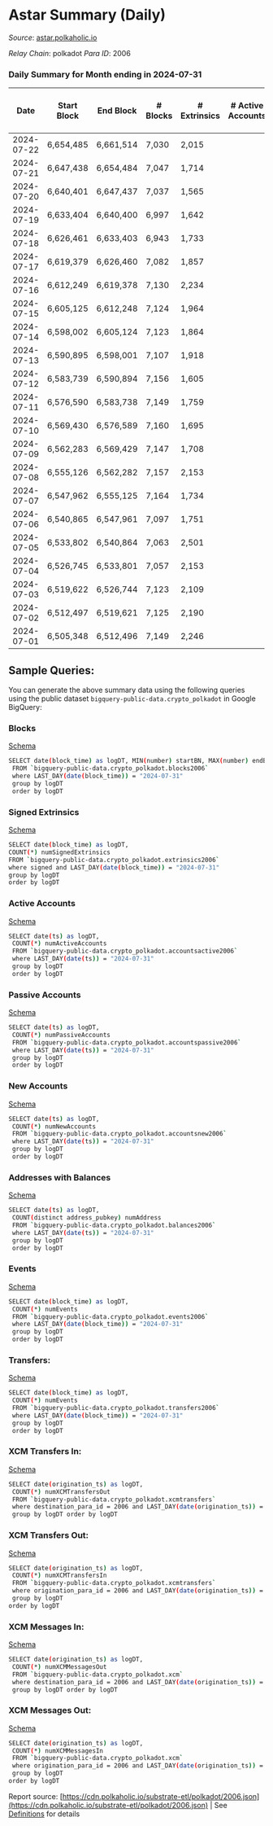 # Astar Summary (Daily)

_Source_: [astar.polkaholic.io](https://astar.polkaholic.io)

*Relay Chain*: polkadot
*Para ID*: 2006



### Daily Summary for Month ending in 2024-07-31


| Date    | Start Block | End Block | # Blocks | # Extrinsics | # Active Accounts | # Passive Accounts | # New Accounts | # Addresses | # Events  | # Transfers ($USD) | # XCM Transfers In ($USD) | # XCM Transfers Out ($USD) | # XCM In | # XCM Out | Issues |
|---------|-------------|-----------|----------|--------------|-------------------|--------------------|----------------|-------------|-----------|--------------------|---------------------------|----------------------------|----------|-----------|--------|
| 2024-07-22 | 6,654,485 | 6,661,514 | 7,030 | 2,015 |  |  |  | 801,966 | 83,977 | 8,993 ($5,859,784.45) |   |   |  |  |  |
| 2024-07-21 | 6,647,438 | 6,654,484 | 7,047 | 1,714 |  |  |  | 801,884 | 84,736 | 8,848 ($2,238,183.42) |   |   |  |  |  |
| 2024-07-20 | 6,640,401 | 6,647,437 | 7,037 | 1,565 |  |  |  | 801,830 | 76,251 | 11,318 ($2,075,128.24) |   |   |  |  |  |
| 2024-07-19 | 6,633,404 | 6,640,400 | 6,997 | 1,642 |  |  |  | 801,784 | 78,947 | 8,784 ($3,386,084.75) |   |   |  |  |  |
| 2024-07-18 | 6,626,461 | 6,633,403 | 6,943 | 1,733 |  |  |  | 801,610 | 86,431 | 8,846 ($3,992,514.30) |   |   |  |  |  |
| 2024-07-17 | 6,619,379 | 6,626,460 | 7,082 | 1,857 |  |  |  | 801,554 | 84,513 | 8,870 ($4,166,343.06) |   |   |  |  |  |
| 2024-07-16 | 6,612,249 | 6,619,378 | 7,130 | 2,234 |  |  |  | 801,473 | 111,748 | 11,005 ($7,642,493.74) |   |   |  |  |  |
| 2024-07-15 | 6,605,125 | 6,612,248 | 7,124 | 1,964 |  |  |  | 801,410 | 97,105 | 9,036 ($3,124,941.69) |   |   |  |  |  |
| 2024-07-14 | 6,598,002 | 6,605,124 | 7,123 | 1,864 |  |  |  | 801,323 | 89,483 | 9,177 ($5,296,728.95) |   |   |  |  |  |
| 2024-07-13 | 6,590,895 | 6,598,001 | 7,107 | 1,918 |  |  |  | 801,255 | 101,272 | 10,527 ($3,719,140.09) |   |   |  |  |  |
| 2024-07-12 | 6,583,739 | 6,590,894 | 7,156 | 1,605 |  |  |  | 801,188 | 82,129 | 8,796 ($1,290,186.83) |   |   |  |  |  |
| 2024-07-11 | 6,576,590 | 6,583,738 | 7,149 | 1,759 |  |  |  | 801,093 | 87,235 | 9,060 ($2,833,905.26) |   |   |  |  |  |
| 2024-07-10 | 6,569,430 | 6,576,589 | 7,160 | 1,695 |  |  |  | 800,970 | 78,123 | 8,703 ($1,714,763.46) |   |   |  |  |  |
| 2024-07-09 | 6,562,283 | 6,569,429 | 7,147 | 1,708 |  |  |  |  | 81,441 | 8,822 ($2,038,422.02) |   |   |  |  |  |
| 2024-07-08 | 6,555,126 | 6,562,282 | 7,157 | 2,153 |  |  |  |  | 116,217 | 10,785 ($7,308,191.66) |   |   |  |  |  |
| 2024-07-07 | 6,547,962 | 6,555,125 | 7,164 | 1,734 |  |  |  |  | 92,339 | 9,177 ($1,499,702.30) |   |   |  |  |  |
| 2024-07-06 | 6,540,865 | 6,547,961 | 7,097 | 1,751 |  |  |  |  | 96,377 | 10,086 ($1,980,162.85) |   |   |  |  |  |
| 2024-07-05 | 6,533,802 | 6,540,864 | 7,063 | 2,501 |  |  |  |  | 141,213 | 12,428 ($6,679,635.94) |   |   |  |  |  |
| 2024-07-04 | 6,526,745 | 6,533,801 | 7,057 | 2,153 |  |  |  |  | 116,006 | 11,047 ($20,749,498.73) |   |   |  |  |  |
| 2024-07-03 | 6,519,622 | 6,526,744 | 7,123 | 2,109 |  |  |  |  | 98,223 | 9,975 ($21,404,906.25) |   |   |  |  |  |
| 2024-07-02 | 6,512,497 | 6,519,621 | 7,125 | 2,190 |  |  |  |  | 106,628 | 10,299 ($21,484,823.35) |   |   |  |  |  |
| 2024-07-01 | 6,505,348 | 6,512,496 | 7,149 | 2,246 |  |  |  |  | 100,752 | 9,880 ($19,266,439.83) |   |   |  |  |  |

## Sample Queries:
You can generate the above summary data using the following queries using the public dataset `bigquery-public-data.crypto_polkadot` in Google BigQuery:


### Blocks 

[Schema](https://github.com/colorfulnotion/substrate-etl/blob/main/schema/blocks.json)

```bash
SELECT date(block_time) as logDT, MIN(number) startBN, MAX(number) endBN, COUNT(*) numBlocks 
 FROM `bigquery-public-data.crypto_polkadot.blocks2006`  
 where LAST_DAY(date(block_time)) = "2024-07-31" 
 group by logDT 
 order by logDT
```

### Signed Extrinsics 

[Schema](https://github.com/colorfulnotion/substrate-etl/blob/main/schema/extrinsics.json)

```bash
SELECT date(block_time) as logDT, 
COUNT(*) numSignedExtrinsics 
FROM `bigquery-public-data.crypto_polkadot.extrinsics2006`  
where signed and LAST_DAY(date(block_time)) = "2024-07-31" 
group by logDT 
order by logDT
```

### Active Accounts 

[Schema](https://github.com/colorfulnotion/substrate-etl/blob/main/schema/accountsactive.json)

```bash
SELECT date(ts) as logDT, 
 COUNT(*) numActiveAccounts 
 FROM `bigquery-public-data.crypto_polkadot.accountsactive2006` 
 where LAST_DAY(date(ts)) = "2024-07-31" 
 group by logDT 
 order by logDT
```

### Passive Accounts 

[Schema](https://github.com/colorfulnotion/substrate-etl/blob/main/schema/accountspassive.json)

```bash
SELECT date(ts) as logDT, 
 COUNT(*) numPassiveAccounts 
 FROM `bigquery-public-data.crypto_polkadot.accountspassive2006` 
 where LAST_DAY(date(ts)) = "2024-07-31" 
 group by logDT 
 order by logDT
```

### New Accounts 

[Schema](https://github.com/colorfulnotion/substrate-etl/blob/main/schema/accountsnew.json)

```bash
SELECT date(ts) as logDT, 
 COUNT(*) numNewAccounts 
 FROM `bigquery-public-data.crypto_polkadot.accountsnew2006` 
 where LAST_DAY(date(ts)) = "2024-07-31" 
 group by logDT
 order by logDT
```

### Addresses with Balances 

[Schema](https://github.com/colorfulnotion/substrate-etl/blob/main/schema/balances.json)

```bash
SELECT date(ts) as logDT,
 COUNT(distinct address_pubkey) numAddress 
 FROM `bigquery-public-data.crypto_polkadot.balances2006` 
 where LAST_DAY(date(ts)) = "2024-07-31" 
 group by logDT 
 order by logDT
```

### Events 

[Schema](https://github.com/colorfulnotion/substrate-etl/blob/main/schema/events.json)

```bash
SELECT date(block_time) as logDT, 
 COUNT(*) numEvents 
 FROM `bigquery-public-data.crypto_polkadot.events2006` 
 where LAST_DAY(date(block_time)) = "2024-07-31" 
 group by logDT 
 order by logDT
```

### Transfers:

[Schema](https://github.com/colorfulnotion/substrate-etl/blob/main/schema/transfers.json)

```bash
SELECT date(block_time) as logDT, 
 COUNT(*) numEvents 
 FROM `bigquery-public-data.crypto_polkadot.transfers2006` 
 where LAST_DAY(date(block_time)) = "2024-07-31" 
 group by logDT 
 order by logDT
```

### XCM Transfers In: 

[Schema](https://github.com/colorfulnotion/substrate-etl/blob/main/schema/xcmtransfers.json)

```bash
SELECT date(origination_ts) as logDT, 
 COUNT(*) numXCMTransfersOut 
 FROM `bigquery-public-data.crypto_polkadot.xcmtransfers` 
 where destination_para_id = 2006 and LAST_DAY(date(origination_ts)) = "2024-07-31" 
 group by logDT order by logDT
```

### XCM Transfers Out: 

[Schema](https://github.com/colorfulnotion/substrate-etl/blob/main/schema/xcmtransfers.json)

```bash
SELECT date(origination_ts) as logDT, 
 COUNT(*) numXCMTransfersIn 
 FROM `bigquery-public-data.crypto_polkadot.xcmtransfers` 
 where origination_para_id = 2006 and LAST_DAY(date(origination_ts)) = "2024-07-31" 
 group by logDT 
order by logDT
```

### XCM Messages In: 

[Schema](https://github.com/colorfulnotion/substrate-etl/blob/main/schema/xcm.json)

```bash
SELECT date(origination_ts) as logDT, 
 COUNT(*) numXCMMessagesOut 
 FROM `bigquery-public-data.crypto_polkadot.xcm` 
 where destination_para_id = 2006 and LAST_DAY(date(origination_ts)) = "2024-07-31" 
 group by logDT order by logDT
```

### XCM Messages Out: 

[Schema](https://github.com/colorfulnotion/substrate-etl/blob/main/schema/xcm.json)

```bash
SELECT date(origination_ts) as logDT, 
 COUNT(*) numXCMMessagesIn 
 FROM `bigquery-public-data.crypto_polkadot.xcm` 
 where origination_para_id = 2006 and LAST_DAY(date(origination_ts)) = "2024-07-31" 
 group by logDT 
order by logDT
```


Report source: [https://cdn.polkaholic.io/substrate-etl/polkadot/2006.json](https://cdn.polkaholic.io/substrate-etl/polkadot/2006.json) | See [Definitions](/DEFINITIONS.md) for details
